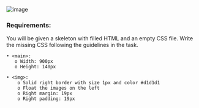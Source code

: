 ![image](https://github.com/nsinorov/SoftUniMainPath/assets/45227327/480e0331-924b-45e6-b5fa-4b1a30cda4d2)

### Requirements:

You will be given a skeleton with filled HTML and an empty CSS file. Write the missing CSS following the guidelines in the task.

    • <main>:
       o Width: 900px
       o Height: 140px
       
    • <img>:
        o Solid right border with size 1px and color #d1d1d1
        o Float the images on the left
        o Right margin: 19px
        o Right padding: 19px
